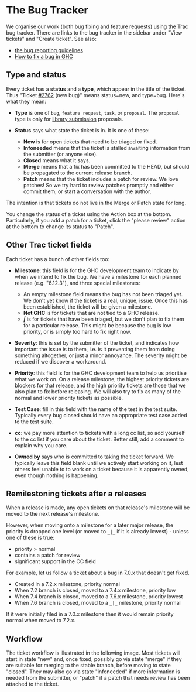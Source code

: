 # The Bug Tracker


We organise our work (both bug fixing and feature requests) using the Trac bug tracker.   There are links to the bug tracker in the sidebar under "View tickets" and "Create ticket". See also:

- [the bug reporting guidelines](report-a-bug)
- [How to fix a bug in GHC](working-conventions/fixing-bugs)

## Type and status


Every ticket has a **status** and a **type**, which appear in the title of the ticket.  Thus "Ticket [\#2762](https://gitlab.haskell.org//ghc/ghc/issues/2762) (new bug)" means status=new, and type=bug.  Here's what they mean:

- **Type** is one of `bug`, `feature request`, `task`, or `proposal`. The `proposal` type is only for [ library submission](http://www.haskell.org/haskellwiki/Library_submissions) proposals.

- **Status** says what state the ticket is in.  It is one of these:

  - **New** is for open tickets that need to be triaged or fixed.
  - **Infoneeded** means that the ticket is stalled awaiting information from the submitter (or anyone else).
  - **Closed** means what it says.
  - **Merge** means that a fix has been committed to the HEAD, but should be propagated to the current release branch.
  - **Patch** means that the ticket includes a patch for review.  We love patches!  So we try hard to review patches promptly and either commit them, or start a conversation with the author.


The intention is that tickets do not live in the Merge or Patch state for long.


You change the status of a ticket using the Action box at the bottom.  Particularly, if you add a patch for a ticket, click the "please review" action at the bottom to change its status to "Patch".

## Other Trac ticket fields


Each ticket has a bunch of other fields too:

- **Milestone**: this field is for the GHC development team to indicate by when we intend to fix the bug.  We have a milestone for each planned release (e.g. "6.12.3"), and three special milestones:

  - An empty milestone field means the bug has not been triaged yet.  We don't yet know if the
    ticket is a real, unique, issue.  Once this has been established, the ticket will be given
    a milestone.
  - **Not GHC** is for tickets that are not tied to a GHC release.
  - **_\|_** is for tickets that have been triaged, but we don't plan to fix them for a particular
    release.  This might be because the bug is low priority, or is simply too hard to fix right now.

- **Severity**: this is set by the submitter of the ticket, and indicates how important the issue is to
  them, i.e. is it preventing them from doing something altogether, or just a minor annoyance.  The
  severity might be reduced if we discover a workaround.

- **Priority**: this field is for the GHC development team to help us prioritise what we work on. On a release milestone, the highest priority tickets are blockers for that release, and the high priority tickets are those that we also plan to fix before releasing. We will also try to fix as many of the normal and lower priority tickets as possible.

- **Test Case**: fill in this field with the name of the test in the test suite.  Typically every bug
  closed should have an appropriate test case added to the test suite.

- **cc**: we pay more attention to tickets with a long cc list, so add yourself to the cc list if you care about the ticket.  Better still, add a comment to explain why you care.

- **Owned by** says who is committed to taking the ticket forward.  We typically leave this field blank until we actively start working on it, lest others feel unable to to work on a ticket because it is apparently owned, even though nothing is happening.

## Remilestoning tickets after a releases


When a release is made, any open tickets on that release's milestone will be moved to the next release's milestone.


However, when moving onto a milestone for a later major release, the priority is dropped one level (or moved to `_|_` if it is already lowest) - unless one of these is true:

- priority \> normal
- contains a patch for review
- significant support in the CC field


For example, let us follow a ticket about a bug in 7.0.x that doesn't get fixed.

- Created in a 7.2.x milestone, priority normal
- When 7.2 branch is closed, moved to a 7.4.x milestone, priority low
- When 7.4 branch is closed, moved to a 7.6.x milestone, priority lowest
- When 7.6 branch is closed, moved to a `_|_` milestone, priority normal


If it were initially filed in a 7.0.x milestone then it would remain priority normal when moved to 7.2.x.

## Workflow


The ticket workflow is illustrated in the following image. Most tickets will start in state "new" and, once fixed, possibly go via state "merge" if they are suitable for merging to the stable branch, before moving to state "closed". They may also go via state "infoneeded" if more information is needed from the submitter, or "patch" if a patch that needs review has been attached to the ticket.

[](/trac/ghc/attachment/wiki/WorkingConventions/BugTracker/workflow.png)